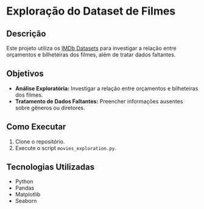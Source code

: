 # Exploração do Dataset de Filmes

## Descrição
Este projeto utiliza os [IMDb Datasets](https://datasets.imdbws.com/) para investigar a relação entre orçamentos e bilheteiras dos filmes, além de tratar dados faltantes.

## Objetivos
- **Análise Exploratória:** Investigar a relação entre orçamentos e bilheteiras dos filmes.
- **Tratamento de Dados Faltantes:** Preencher informações ausentes sobre gêneros ou diretores.

## Como Executar
1. Clone o repositório.
2. Execute o script `movies_exploration.py`.

## Tecnologias Utilizadas
- Python
- Pandas
- Matplotlib
- Seaborn